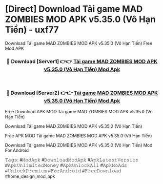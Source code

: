 # [Direct] Download Tải game MAD ZOMBIES MOD APK v5.35.0 (Vô Hạn Tiền) - uxf77
Download Tải game MAD ZOMBIES MOD APK v5.35.0 (Vô Hạn Tiền) Free Mod APK

<div align="center">
<h3>🔴 Download [Server1] 👉👉 <a href="https://apk-comot.site?title=Tải_game_MAD_ZOMBIES_MOD_APK_v5.35.0_(Vô_Hạn_Tiền)">Tải game MAD ZOMBIES MOD APK v5.35.0 (Vô Hạn Tiền) Mod Apk</a></h3><br>

<h3>🔴 Download [Server2] 👉👉 <a href="https://apk-comot.site?title=Tải_game_MAD_ZOMBIES_MOD_APK_v5.35.0_(Vô_Hạn_Tiền)">Tải game MAD ZOMBIES MOD APK v5.35.0 (Vô Hạn Tiền) Mod Apk</a></h3>
</div>


Free Download APK MOD Tải game MAD ZOMBIES MOD APK v5.35.0 (Vô Hạn Tiền)

Download Tải game MAD ZOMBIES MOD APK v5.35.0 (Vô Hạn Tiền) 

Free APK MOD Tải game MAD ZOMBIES MOD APK v5.35.0 (Vô Hạn Tiền) 

Download Tải game MAD ZOMBIES MOD APK v5.35.0 (Vô Hạn Tiền) Mod For Android

𝚃𝚊𝚐𝚜: #𝙼𝚘𝚍𝙰𝚙𝚔 #𝙳𝚘𝚠𝚗𝚕𝚘𝚊𝚍𝙼𝚘𝚍𝙰𝚙𝚔 #𝙰𝚙𝚔𝙻𝚊𝚝𝚎𝚜𝚝𝚅𝚎𝚛𝚜𝚒𝚘𝚗 #𝙰𝚙𝚔𝚄𝚗𝚕𝚒𝚖𝚒𝚝𝚎𝚍𝙼𝚘𝚗𝚎𝚢 #𝙰𝚙𝚔𝚄𝚗𝚕𝚘𝚌𝚔𝙰𝚕𝚕 #𝙰𝚙𝚔𝙽𝚘𝙰𝚍𝚜 #𝚄𝚗𝚕𝚘𝚌𝚔𝙿𝚛𝚎𝚖𝚒𝚞𝚖 #𝙵𝚘𝚛𝙰𝚗𝚍𝚛𝚘𝚒𝚍 #𝙵𝚛𝚎𝚎𝙳𝚘𝚠𝚗𝚕𝚘𝚊𝚍 #home_design_mod_apk